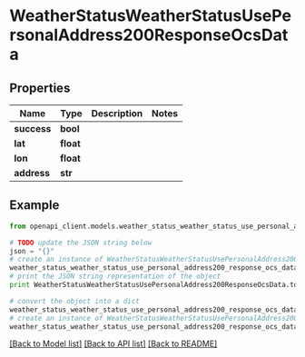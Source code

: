 # WeatherStatusWeatherStatusUsePersonalAddress200ResponseOcsData


## Properties
Name | Type | Description | Notes
------------ | ------------- | ------------- | -------------
**success** | **bool** |  | 
**lat** | **float** |  | 
**lon** | **float** |  | 
**address** | **str** |  | 

## Example

```python
from openapi_client.models.weather_status_weather_status_use_personal_address200_response_ocs_data import WeatherStatusWeatherStatusUsePersonalAddress200ResponseOcsData

# TODO update the JSON string below
json = "{}"
# create an instance of WeatherStatusWeatherStatusUsePersonalAddress200ResponseOcsData from a JSON string
weather_status_weather_status_use_personal_address200_response_ocs_data_instance = WeatherStatusWeatherStatusUsePersonalAddress200ResponseOcsData.from_json(json)
# print the JSON string representation of the object
print WeatherStatusWeatherStatusUsePersonalAddress200ResponseOcsData.to_json()

# convert the object into a dict
weather_status_weather_status_use_personal_address200_response_ocs_data_dict = weather_status_weather_status_use_personal_address200_response_ocs_data_instance.to_dict()
# create an instance of WeatherStatusWeatherStatusUsePersonalAddress200ResponseOcsData from a dict
weather_status_weather_status_use_personal_address200_response_ocs_data_form_dict = weather_status_weather_status_use_personal_address200_response_ocs_data.from_dict(weather_status_weather_status_use_personal_address200_response_ocs_data_dict)
```
[[Back to Model list]](../README.md#documentation-for-models) [[Back to API list]](../README.md#documentation-for-api-endpoints) [[Back to README]](../README.md)


